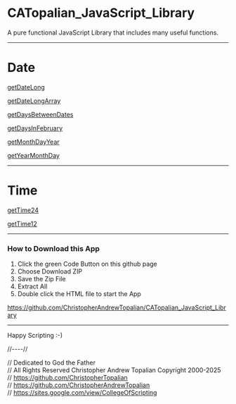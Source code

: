 # CATopalian_JavaScript_Library
A pure functional JavaScript Library that includes many useful functions.  

---

# Date

[getDateLong](src/js/date/getDateLong.js)

[getDateLongArray](src/js/date/getDateLongArray.js)

[getDaysBetweenDates](src/js/date/getDaysBetweenDates.js)

[getDaysInFebruary](src/js/date/getDaysInFebruary.js)

[getMonthDayYear](src/js/date/getMonthDayYear.js)

[getYearMonthDay](src/js/date/getYearMonthDay.js)

---

# Time

[getTime24](src/js/time/getTime24.js)

[getTime12](src/js/time/getTime12.js)

---

### How to Download this App
1. Click the green Code Button on this github page
2. Choose Download ZIP
3. Save the Zip File
4. Extract All
5. Double click the HTML file to start the App

https://github.com/ChristopherAndrewTopalian/CATopalian_JavaScript_Library

---

Happy Scripting :-)

//----//

// Dedicated to God the Father  
// All Rights Reserved Christopher Andrew Topalian Copyright 2000-2025  
// https://github.com/ChristopherTopalian  
// https://github.com/ChristopherAndrewTopalian  
// https://sites.google.com/view/CollegeOfScripting

